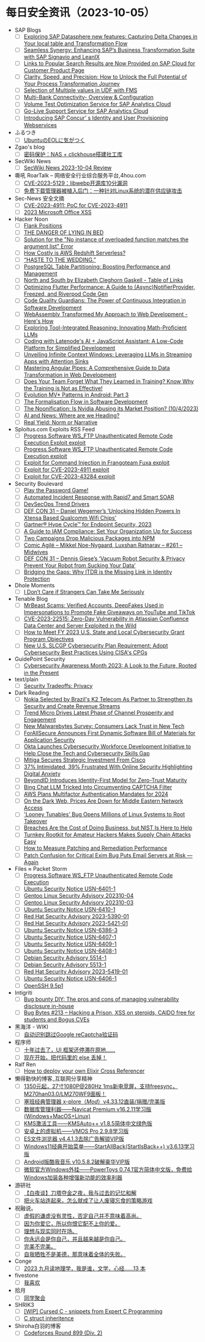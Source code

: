 # 每日安全资讯（2023-10-05）

- SAP Blogs
  - [ ] [Exploring SAP Datasphere new features: Capturing Delta Changes in Your local table and Transformation Flow](https://blogs.sap.com/2023/10/04/exploring-sap-datasphere-new-features-capturing-delta-changes-in-your-local-table-and-transformation-flow/)
  - [ ] [Seamless Synergy: Enhancing SAP’s Business Transformation Suite with SAP Signavio and LeanIX](https://blogs.sap.com/2023/10/04/seamless-synergy-enhancing-saps-business-transformation-suite-with-sap-signavio-and-leanix/)
  - [ ] [Links to Popular Search Results are Now Provided on SAP Cloud for Customer Product Page](https://blogs.sap.com/2023/10/04/links-to-popular-search-results-are-now-provided-on-sap-cloud-for-customer-product-page/)
  - [ ] [Clarity, Speed, and Precision: How to Unlock the Full Potential of Your Process Transformation Journey](https://blogs.sap.com/2023/10/04/clarity-speed-and-precision-how-to-unlock-the-full-potential-of-your-process-transformation-journey/)
  - [ ] [Selection of Multiple values in UDF with FMS](https://blogs.sap.com/2023/10/04/selection-of-multiple-values-in-udf-with-fms/)
  - [ ] [Multi-Bank Connectivity- Overview & Configuration](https://blogs.sap.com/2023/10/04/multi-bank-connectivity-overview-configuration/)
  - [ ] [Volume Test Optimization Service for SAP Analytics Cloud](https://blogs.sap.com/2023/10/04/volume-test-optimization-service-for-sap-analytics-cloud/)
  - [ ] [Go-Live Support Service for SAP Analytics Cloud](https://blogs.sap.com/2023/10/04/go-live-support-service-for-sap-analytics-cloud/)
  - [ ] [Introducing SAP Concur’ s Identity and User Provisioning Webservices](https://blogs.sap.com/2023/10/04/introducing-sap-concur-s-identity-and-user-provisioning-webservices/)
- ふるつき
  - [ ] [UbuntuのEOLに気がつく](https://furutsuki.hatenablog.com/entry/2023/10/05/001606)
- Zgao's blog
  - [ ] [密码保护：NAS + clickhouse搭建社工库](https://zgao.top/nas-clickhouse%e6%90%ad%e5%bb%ba%e7%a4%be%e5%b7%a5%e5%ba%93/)
- SecWiki News
  - [ ] [SecWiki News 2023-10-04 Review](http://www.sec-wiki.com/?2023-10-04)
- 嘶吼 RoarTalk – 网络安全行业综合服务平台,4hou.com
  - [ ] [CVE-2023-5129：libwebp开源库10分漏洞](https://www.4hou.com/posts/ZGNJ)
  - [ ] [免费下载管理器被植入后门：一种针对Linux系统的潜在供应链攻击](https://www.4hou.com/posts/qp92)
- Sec-News 安全文摘
  - [ ] [CVE-2023-4911: PoC for CVE-2023-4911](https://govuln.com/news/url/pDGL)
  - [ ] [2023 Microsoft Office XSS](https://govuln.com/news/url/jdBv)
- Hacker Noon
  - [ ] [Flank Positions](https://hackernoon.com/flank-positions?source=rss)
  - [ ] [THE DANGER OF LYING IN BED](https://hackernoon.com/the-danger-of-lying-in-bed?source=rss)
  - [ ] [Solution for the "No instance of overloaded function matches the argument list" Error](https://hackernoon.com/solution-for-the-no-instance-of-overloaded-function-matches-the-argument-list-error?source=rss)
  - [ ] [How Costly is AWS Redshift Serverless?](https://hackernoon.com/how-costly-is-aws-redshift-serverless?source=rss)
  - [ ] [“HASTE TO THE WEDDING.”](https://hackernoon.com/haste-to-the-wedding?source=rss)
  - [ ] [PostgreSQL Table Partitioning: Boosting Performance and Management](https://hackernoon.com/postgresql-table-partitioning-boosting-performance-and-management?source=rss)
  - [ ] [North and South by Elizabeth Cleghorn Gaskell - Table of Links](https://hackernoon.com/north-and-south-by-elizabeth-cleghorn-gaskell-table-of-links?source=rss)
  - [ ] [Optimizing Flutter Performance: A Guide to (Async)NotifierProvider, Freezed, and Riverpod Code Gen](https://hackernoon.com/optimizing-flutter-performance-a-guide-to-asyncnotifierprovider-freezed-and-riverpod-code-gen?source=rss)
  - [ ] [Code Quality Guardians: The Power of Continuous Integration in Software Development](https://hackernoon.com/code-quality-guardians-the-power-of-continuous-integration-in-software-development?source=rss)
  - [ ] [WebAssembly Transformed My Approach to Web Development - Here's How](https://hackernoon.com/webassembly-transformed-my-approach-to-web-development-heres-how?source=rss)
  - [ ] [Exploring Tool-Integrated Reasoning: Innovating Math-Proficient LLMs](https://hackernoon.com/exploring-tool-integrated-reasoning-innovating-math-proficient-llms?source=rss)
  - [ ] [Coding with Latenode's AI + JavaScript Assistant: A Low-Code Platform for Simplified Development](https://hackernoon.com/coding-with-latenodes-ai-javascript-assistant-a-low-code-platform-for-simplified-development?source=rss)
  - [ ] [Unveiling Infinite Context Windows: Leveraging LLMs in Streaming Apps with Attention Sinks](https://hackernoon.com/unveiling-infinite-context-windows-leveraging-llms-in-streaming-apps-with-attention-sinks?source=rss)
  - [ ] [Mastering Angular Pipes: A Comprehensive Guide to Data Transformation in Web Development](https://hackernoon.com/mastering-angular-pipes-a-comprehensive-guide-to-data-transformation-in-web-development?source=rss)
  - [ ] [Does Your Team Forget What They Learned in Training? Know Why the Training is Not as Effective!](https://hackernoon.com/does-your-team-forget-what-they-learned-in-training-know-why-the-training-is-not-as-effective?source=rss)
  - [ ] [Evolution MV* Patterns in Android: Part 3](https://hackernoon.com/evolution-mv-patterns-in-android-part-3?source=rss)
  - [ ] [The Formalisation Flow in Software Development](https://hackernoon.com/the-formalisation-flow-in-software-development?source=rss)
  - [ ] [The Noonification: Is Nvidia Abusing its Market Position? (10/4/2023)](https://hackernoon.com/10-4-2023-noonification?source=rss)
  - [ ] [AI and News: Where are we Heading?](https://hackernoon.com/ai-and-news-where-are-we-heading?source=rss)
  - [ ] [Real Yield: Norm or Narrative](https://hackernoon.com/real-yield-norm-or-narrative?source=rss)
- Sploitus.com Exploits RSS Feed
  - [ ] [Progress Software WS_FTP Unauthenticated Remote Code Execution Exploit exploit](https://sploitus.com/exploit?id=1337DAY-ID-39094&utm_source=rss&utm_medium=rss)
  - [ ] [Progress Software WS_FTP Unauthenticated Remote Code Execution exploit](https://sploitus.com/exploit?id=PACKETSTORM:174917&utm_source=rss&utm_medium=rss)
  - [ ] [Exploit for Command Injection in Frangoteam Fuxa exploit](https://sploitus.com/exploit?id=8C8C5824-7FBE-5F98-87D1-079C09A4F786&utm_source=rss&utm_medium=rss)
  - [ ] [Exploit for CVE-2023-4911 exploit](https://sploitus.com/exploit?id=9F0CE86D-E748-5B40-954A-F18336D3B8E0&utm_source=rss&utm_medium=rss)
  - [ ] [Exploit for CVE-2023-43284 exploit](https://sploitus.com/exploit?id=55F1358B-0A7B-5456-9DB8-B00ED679850D&utm_source=rss&utm_medium=rss)
- Security Boulevard
  - [ ] [Play the Password Game!](https://securityboulevard.com/2023/10/play-the-password-game/)
  - [ ] [Automated Incident Response with Rapid7 and Smart SOAR](https://securityboulevard.com/2023/10/automated-incident-response-with-rapid7-and-smart-soar/)
  - [ ] [DevSecOps Trend Drivers](https://securityboulevard.com/2023/10/devsecops-trend-drivers/)
  - [ ] [DEF CON 31 – Daniel Wegemer’s ‘Unlocking Hidden Powers In Xtensa Based Qualcomm Wifi Chips’](https://securityboulevard.com/2023/10/def-con-31-daniel-wegemers-unlocking-hidden-powers-in-xtensa-based-qualcomm-wifi-chips/)
  - [ ] [Gartner® Hype Cycle™ for Endpoint Security, 2023](https://securityboulevard.com/2023/10/gartner-hype-cycle-for-endpoint-security-2023/)
  - [ ] [A Guide to IAM Compliance: Set Your Organization Up for Success](https://securityboulevard.com/2023/10/a-guide-to-iam-compliance-set-your-organization-up-for-success/)
  - [ ] [Two Campaigns Drop Malicious Packages into NPM](https://securityboulevard.com/2023/10/two-campaigns-drop-malicious-packages-into-npm/)
  - [ ] [Comic Agilé – Mikkel Noe-Nygaard, Luxshan Ratnarav – #261 – Midwives](https://securityboulevard.com/2023/10/comic-agile-mikkel-noe-nygaard-luxshan-ratnarav-261-midwives/)
  - [ ] [DEF CON 31 – Dennis Giese’s ‘Vacuum Robot Security & Privacy Prevent Your Robot from Sucking Your Data’](https://securityboulevard.com/2023/10/def-con-31-dennis-gieses-vacuum-robot-security-privacy-prevent-your-robot-from-sucking-your-data/)
  - [ ] [Bridging the Gaps: Why ITDR is the Missing Link in Identity Protection](https://securityboulevard.com/2023/10/bridging-the-gaps-why-itdr-is-the-missing-link-in-identity-protection/)
- Dhole Moments
  - [ ] [I Don’t Care if Strangers Can Take Me Seriously](https://soatok.blog/2023/10/04/i-dont-care-if-strangers-can-take-me-seriously/)
- Tenable Blog
  - [ ] [MrBeast Scams: Verified Accounts, DeepFakes Used in Impersonations to Promote Fake Giveaways on YouTube and TikTok](https://www.tenable.com/blog/mrbeast-scams-verified-accounts-deepfakes-used-in-impersonations-to-promote-fake-giveaways-on)
  - [ ] [CVE-2023-22515: Zero-Day Vulnerability in Atlassian Confluence Data Center and Server Exploited in the Wild](https://www.tenable.com/blog/cve-2023-22515-zero-day-vulnerability-in-atlassian-confluence-data-center-and-server-exploited)
  - [ ] [How to Meet FY 2023 U.S. State and Local Cybersecurity Grant Program Objectives](https://www.tenable.com/blog/how-to-meet-fy-2023-u-s-state-and-local-cybersecurity-grant-program-objectives)
  - [ ] [New U.S. SLCGP Cybersecurity Plan Requirement: Adopt Cybersecurity Best Practices Using CISA's CPGs](https://www.tenable.com/blog/new-u-s-slcgp-cybersecurity-plan-requirement-adopt-cybersecurity-best-practices-using-cisas)
- GuidePoint Security
  - [ ] [Cybersecurity Awareness Month 2023: A Look to the Future, Rooted in the Present](https://www.guidepointsecurity.com/blog/cybersecurity-awareness-month-2023-a-look-to-the-future-rooted-in-the-present/)
- text/plain
  - [ ] [Security Tradeoffs: Privacy](https://textslashplain.com/2023/10/04/security-tradeoffs-privacy/)
- Dark Reading
  - [ ] [Nokia Selected by Brazil's K2 Telecom As Partner to Strengthen its Security and Create Revenue Streams](https://www.darkreading.com/operations/nokia-selected-by-brazil-s-k2-telecom-as-partner-to-strengthen-its-security-and-create-revenue-streams)
  - [ ] [Trend Micro Drives Latest Phase of Channel Prosperity and Engagement](https://www.darkreading.com/careers-and-people/trend-micro-drives-latest-phase-of-channel-prosperity-and-engagement)
  - [ ] [New Malwarebytes Survey: Consumers Lack Trust in New Tech](https://www.darkreading.com/application-security/new-malwarebytes-survey-consumers-lack-trust-in-new-tech)
  - [ ] [ForAllSecure Announces First Dynamic Software Bill of Materials for Application Security](https://www.darkreading.com/application-security/forallsecure-announces-first-dynamic-software-bill-of-materials-for-application-security)
  - [ ] [Okta Launches Cybersecurity Workforce Development Initiative to Help Close the Tech and Cybersecurity Skills Gap](https://www.darkreading.com/careers-and-people/okta-launches-cybersecurity-workforce-development-initiative-to-help-close-the-tech-and-cybersecurity-skills-gap)
  - [ ] [Mitiga Secures Strategic Investment From Cisco](https://www.darkreading.com/cloud/mitiga-secures-strategic-investment-from-cisco-)
  - [ ] [37% Intimidated, 39% Frustrated With Online Security Highlighting Digital Anxiety](https://www.darkreading.com/vulnerabilities-threats/37-intimidated-39-frustrated-with-online-security-highlighting-digital-anxiety)
  - [ ] [BeyondID Introduces Identity-First Model for Zero-Trust Maturity](https://www.darkreading.com/endpoint/beyondid-introduces-identity-first-model-for-zero-trust-maturity)
  - [ ] [Bing Chat LLM Tricked Into Circumventing CAPTCHA Filter](https://www.darkreading.com/application-security/bing-chat-llm-tricked-into-circumventing-captcha-filter)
  - [ ] [AWS Plans Multifactor Authentication Mandates for 2024](https://www.darkreading.com/cloud/aws-plans-multifactor-authentication-mandates-for-2024)
  - [ ] [On the Dark Web, Prices Are Down for Middle Eastern Network Access](https://www.darkreading.com/dr-global/on-the-dark-web-prices-are-down-for-middle-eastern-network-access)
  - [ ] ['Looney Tunables' Bug Opens Millions of Linux Systems to Root Takeover](https://www.darkreading.com/vulnerabilities-threats/millions-linux-systems-looney-tunables-bug-root-takeover)
  - [ ] [Breaches Are the Cost of Doing Business, but NIST Is Here to Help](https://www.darkreading.com/vulnerabilities-threats/breaches-are-the-cost-of-doing-business-but-nist-is-here-to-help)
  - [ ] [Turnkey Rootkit for Amateur Hackers Makes Supply Chain Attacks Easy](https://www.darkreading.com/application-security/turnkey-rootkit-amateur-hackers-supply-chain-attacks)
  - [ ] [How to Measure Patching and Remediation Performance](https://www.darkreading.com/risk/how-to-measure-patching-and-remediation-performance)
  - [ ] [Patch Confusion for Critical Exim Bug Puts Email Servers at Risk — Again](https://www.darkreading.com/cloud/patch-confusion-critical-exim-bug-email-servers-risk)
- Files ≈ Packet Storm
  - [ ] [Progress Software WS_FTP Unauthenticated Remote Code Execution](https://packetstormsecurity.com/files/174917/ws_ftp_rce_cve_2023_40044.rb.txt)
  - [ ] [Ubuntu Security Notice USN-6401-1](https://packetstormsecurity.com/files/174916/USN-6401-1.txt)
  - [ ] [Gentoo Linux Security Advisory 202310-04](https://packetstormsecurity.com/files/174915/glsa-202310-04.txt)
  - [ ] [Gentoo Linux Security Advisory 202310-03](https://packetstormsecurity.com/files/174914/glsa-202310-03.txt)
  - [ ] [Ubuntu Security Notice USN-6410-1](https://packetstormsecurity.com/files/174913/USN-6410-1.txt)
  - [ ] [Red Hat Security Advisory 2023-5390-01](https://packetstormsecurity.com/files/174912/RHSA-2023-5390-01.txt)
  - [ ] [Red Hat Security Advisory 2023-5421-01](https://packetstormsecurity.com/files/174911/RHSA-2023-5421-01.txt)
  - [ ] [Ubuntu Security Notice USN-6386-3](https://packetstormsecurity.com/files/174910/USN-6386-3.txt)
  - [ ] [Ubuntu Security Notice USN-6407-1](https://packetstormsecurity.com/files/174909/USN-6407-1.txt)
  - [ ] [Ubuntu Security Notice USN-6409-1](https://packetstormsecurity.com/files/174908/USN-6409-1.txt)
  - [ ] [Ubuntu Security Notice USN-6408-1](https://packetstormsecurity.com/files/174907/USN-6408-1.txt)
  - [ ] [Debian Security Advisory 5514-1](https://packetstormsecurity.com/files/174906/dsa-5514-1.txt)
  - [ ] [Debian Security Advisory 5513-1](https://packetstormsecurity.com/files/174905/dsa-5513-1.txt)
  - [ ] [Red Hat Security Advisory 2023-5419-01](https://packetstormsecurity.com/files/174904/RHSA-2023-5419-01.txt)
  - [ ] [Ubuntu Security Notice USN-6406-1](https://packetstormsecurity.com/files/174903/USN-6406-1.txt)
  - [ ] [OpenSSH 9.5p1](https://packetstormsecurity.com/files/174902/openssh-9.5p1.tar.gz)
- Intigriti
  - [ ] [Bug bounty DIY: The pros and cons of managing vulnerability disclosure in-house](https://blog.intigriti.com/2023/10/04/bug-bounty-diy-the-pros-and-cons-of-managing-vulnerability-disclosure-in-house/)
  - [ ] [Bug Bytes #213 – Hacking a Prison, XSS on steroids, CAIDO free for students and Bogus CVEs](https://blog.intigriti.com/2023/10/04/bug-bytes-213-hacking-a-prison-xss-on-steroids-caido-free-for-students-and-bogus-cves/)
- 黑海洋 - WIKI
  - [ ] [自动识别跳过Google reCaptcha验证码](https://blog.upx8.com/3853)
- 程序师
  - [ ] [十年过去了，UI 框架还停滞在原地……](https://www.techug.com/post/ten-years-have-passed-and-the-ui-framework-is-still-stuck-in-place605a0dde961ff326858d/)
  - [ ] [现在开始，把代码里的 else 丢掉！](https://www.techug.com/post/starting-now-throw-away-the-else-in-the-codee8aa571db511261fbf50/)
- Ralf Ren
  - [ ] [How to deploy your own Elixir Cross Referencer](https://ralf.ren/how-to-deploy-your-own-elixir-cross-referencer/)
- 懒得勤快的博客_互联网分享精神
  - [ ] [1350元起，27寸1080P@280Hz 1ms新电竞屏，支持freesync，M270han03.0/LM270WF9面板！](https://masuit.com/1672)
  - [ ] [塞班经典管理器 x-plore（*Mod*）v4.33.12直装/捐赠/完美版](https://masuit.com/1489)
  - [ ] [数据库管理利器——Navicat Premium v16.2.11学习版(Windows+MacOS+Linux)](https://masuit.com/37)
  - [ ] [KMS激活工具——KMSAuto++ v1.8.5简体中文绿色版](https://masuit.com/1501)
  - [ ] [安卓上的虚拟机——VMOS Pro 2.9.8学习版](https://masuit.com/1832)
  - [ ] [ES文件浏览器 v4.4.1.3去除广告解锁VIP版](https://masuit.com/1926)
  - [ ] [Windows11经典开始菜单——StartAllBack(StartIsBack++) v3.6.13学习版](https://masuit.com/1751)
  - [ ] [Android版酷我音乐 v10.5.8.2破解豪华VIP版](https://masuit.com/1763)
  - [ ] [微软官方Windows外挂——PowerToys 0.74.1官方简体中文版，免费给Windows加装各种增强新功能的效率利器](https://masuit.com/1854)
- 游研社
  - [ ] [【白夜谈】刀塔夺金之夜，我与过去的记忆和解](https://www.yystv.cn/p/11220)
  - [ ] [把火车站连起来，怎么就成了让人废寝忘食的策略游戏](https://www.yystv.cn/p/11219)
- 祝融说。
  - [ ] [虚假的谦虚没有灵性，否定自己并不意味着高尚。](https://zhurongshuo.com/posts/2023/10/0406/)
  - [ ] [因为你爱它，所以你恨它配不上你的爱。](https://zhurongshuo.com/posts/2023/10/0405/)
  - [ ] [理想与现实同时在场。](https://zhurongshuo.com/posts/2023/10/0404/)
  - [ ] [你永远会是你自己，并且越来越是你自己。](https://zhurongshuo.com/posts/2023/10/0403/)
  - [ ] [完美不完美。](https://zhurongshuo.com/posts/2023/10/0402/)
  - [ ] [自我牺牲不是美德，那意味着全体的失败。](https://zhurongshuo.com/posts/2023/10/0401/)
- Conge
  - [ ] [2023 九月读地理学，我是谁，文学，心经……13 本](https://conge.livingwithfcs.org/2023/10/04/reading_summary/)
- fivestone
  - [ ] [我喜欢](https://blog.fivest.one/archives/6479)
- 拾月
  - [ ] [同学聚会](https://www.skyue.com/23100423.html)
- SHRIK3
  - [ ] [[WIP] Cursed C - snippets from Expert C Programming](https://shrik3.com/post/cursed_c/)
  - [ ] [C struct inheritence](https://shrik3.com/post/c_struct_inh/)
- Shiroha白羽的博客
  - [ ] [Codeforces Round 899 (Div. 2)](https://blog.mauve.icu/2023/10/04/acm/codeforces/CodeforcesRound899(Div.%202)/)
